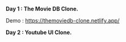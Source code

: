 **Day 1 : The Movie DB Clone.**

Demo : https://themoviedb-clone.netlify.app/

**Day 2 : Youtube UI Clone.**
